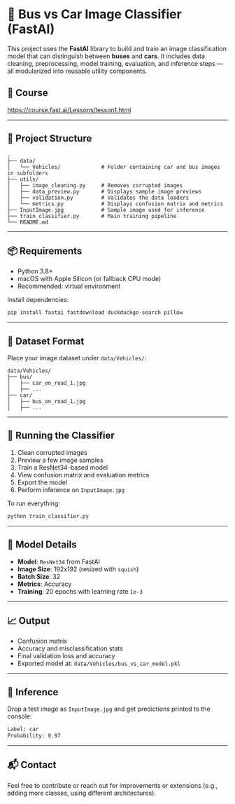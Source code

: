 # 🚗 Bus vs Car Image Classifier (FastAI)

This project uses the **FastAI** library to build and train an image classification model that can distinguish between **buses** and **cars**. It includes data cleaning, preprocessing, model training, evaluation, and inference steps — all modularized into reusable utility components. 

## 📁 Course

https://course.fast.ai/Lessons/lesson1.html

---

## 📁 Project Structure

```
.
├── data/
│   └── Vehicles/             # Folder containing car and bus images in subfolders
├── utils/
│   ├── image_cleaning.py     # Removes corrupted images
│   ├── data_preview.py       # Displays sample image previews
│   ├── validation.py         # Validates the data loaders
│   └── metrics.py            # Displays confusion matrix and metrics
├── InputImage.jpg            # Sample image used for inference
├── train_classifier.py       # Main training pipeline
└── README.md
```

---

## 📦 Requirements

* Python 3.8+
* macOS with Apple Silicon (or fallback CPU mode)
* Recommended: virtual environment

Install dependencies:

```bash
pip install fastai fastdownload duckduckgo-search pillow
```

---

## 📸 Dataset Format

Place your image dataset under `data/Vehicles/`:

```
data/Vehicles/
├── bus/
│   ├── car_on_road_1.jpg
│   ├── ...
├── car/
│   ├── bus_on_road_1.jpg
│   ├── ...
```

---

## 🚀 Running the Classifier

1. Clean corrupted images
2. Preview a few image samples
3. Train a ResNet34-based model
4. View confusion matrix and evaluation metrics
5. Export the model
6. Perform inference on `InputImage.jpg`

To run everything:

```bash
python train_classifier.py
```

---

## 🧠 Model Details

* **Model**: `ResNet34` from FastAI
* **Image Size**: 192x192 (resized with `squish`)
* **Batch Size**: 32
* **Metrics**: Accuracy
* **Training**: 20 epochs with learning rate `1e-3`

---

## 📈 Output

* Confusion matrix
* Accuracy and misclassification stats
* Final validation loss and accuracy
* Exported model at: `data/Vehicles/bus_vs_car_model.pkl`

---

## 🧪 Inference

Drop a test image as `InputImage.jpg` and get predictions printed to the console:

```bash
Label: car
Probability: 0.97
```

---

## 📬 Contact

Feel free to contribute or reach out for improvements or extensions (e.g., adding more classes, using different architectures).